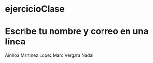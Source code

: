 # ejercicioClase

# Escribe tu nombre y correo en una línea
Ainhoa Martinez Lopez
Marc Vergara Nadal

